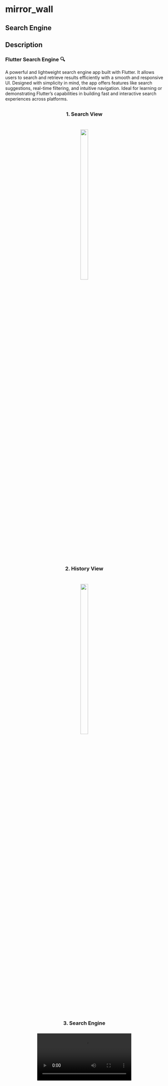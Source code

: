 
# mirror_wall

## Search Engine

## Description
### Flutter Search Engine 🔍
A powerful and lightweight search engine app built with Flutter. It allows users to search and retrieve results efficiently with a smooth and responsive UI. Designed with simplicity in mind, the app offers features like search suggestions, real-time filtering, and intuitive navigation. Ideal for learning or demonstrating Flutter’s capabilities in building fast and interactive search experiences across platforms.

##

 ###

<h3 align="center"> 1. Search View </h3>

###

<h1 align="left"></h1>

###
<div align="center">
<img src = "https://github.com/user-attachments/assets/cccdea14-28af-4282-8014-4e8e682fd90f" width = 22% height = 35%>

###

<h3 align="center"> 2. History View </h3>

###

<h1 align="left"></h1>

###
<div align="center">
<img src = "https://github.com/user-attachments/assets/d84290fe-c75b-40b3-91f4-3fee6d9982ce" width = 22% height = 35%>

###

<h3 align="center"> 3. Search Engine </h3>

###

<div align="center">
<video src = "https://github.com/user-attachments/assets/0956143d-9327-4a22-b92f-e5e19c386467">

###
